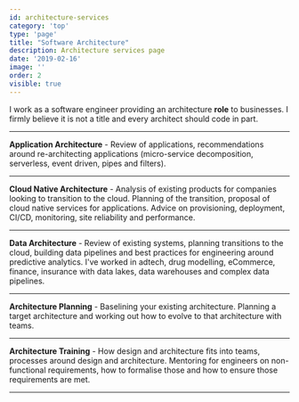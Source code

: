 ```yaml
---
id: architecture-services
category: 'top'
type: 'page'
title: "Software Architecture"
description: Architecture services page
date: '2019-02-16'
image: ''
order: 2
visible: true
---
```


I work as a software engineer providing an architecture **role** to businesses.  I firmly believe it is not a title and every architect should code in part.

---
**Application Architecture** - Review of applications, recommendations around re-architecting applications (micro-service decomposition, serverless, event driven, pipes and filters).  

---
**Cloud Native Architecture** - Analysis of existing products for companies looking to transition to the cloud.  Planning of the transition, proposal of cloud native services for applications.  Advice on provisioning, deployment, CI/CD, monitoring, site reliability and performance.

---
**Data Architecture** - Review of existing systems, planning transitions to the cloud, building data pipelines and best practices for engineering around predictive analytics.  I've worked in adtech, drug modelling, eCommerce, finance, insurance with data lakes, data warehouses and complex data pipelines.

---
**Architecture Planning** - Baselining your existing architecture. Planning a target architecture and working out how to evolve to that architecture with teams.

---
**Architecture Training** - How design and architecture fits into teams, processes around design and architecture.  Mentoring for engineers on non-functional requirements, how to formalise those and how to ensure those requirements are met.

---
